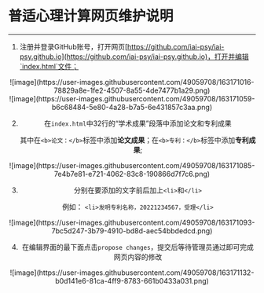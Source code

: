 # 普适心理计算网页维护说明

---

1. 注册并登录GitHub账号，打开网页[https://github.com/iai-psy/iai-psy.github.io](https://github.com/iai-psy/iai-psy.github.io)，打开并编辑`index.html`文件；    

<div align=center>![image](https://user-images.githubusercontent.com/49059708/163171016-78829a8e-1fe2-4507-8a55-4de7477b1a29.png)

<div align=center>![image](https://user-images.githubusercontent.com/49059708/163171059-b6c68484-5e80-4a28-b7a5-6e431857c3aa.png)


2. 在`index.html`中32行的“学术成果”段落中添加论文和专利成果

   其中在`<b>论文：</b>`标签中添加**论文成果**；在`<b>专利：</b>`标签中添加**专利成果**;

<div align=center>![image](https://user-images.githubusercontent.com/49059708/163171085-7e4b7e81-e721-4062-83c8-190866d7f7c6.png)


3. 分别在要添加的文字前后加上`<li>`和`</li>`

   例如： `<li>发明专利名称，20221234567，受理</li>`

<div align=center>![image](https://user-images.githubusercontent.com/49059708/163171093-7bc5d247-3b79-4910-bd8d-aec54bbdedcd.png)


4. 在编辑界面的最下面点击`propose changes`，提交后等待管理员通过即可完成网页内容的修改

<div align=center>![image](https://user-images.githubusercontent.com/49059708/163171132-b0d141e6-81ca-4ff9-8783-661b0433a031.png)

